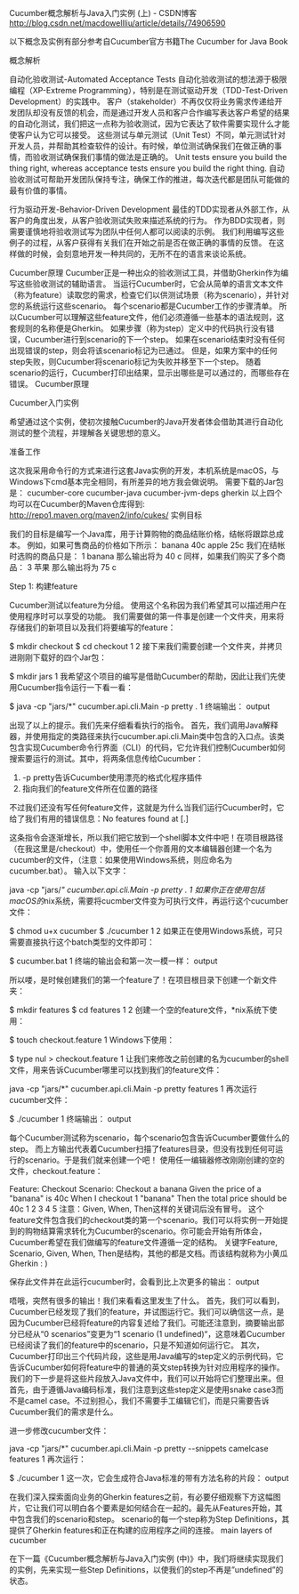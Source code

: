 Cucumber概念解析与Java入门实例 (上) - CSDN博客 http://blog.csdn.net/macdowellliu/article/details/74906590

以下概念及实例有部分参考自Cucumber官方书籍The Cucumber for Java Book

概念解析

自动化验收测试-Automated Acceptance Tests 
自动化验收测试的想法源于极限编程（XP-Extreme Programming），特别是在测试驱动开发（TDD-Test-Driven Development）的实践中。 
客户（stakeholder）不再仅仅将业务需求传递给开发团队却没有反馈的机会，而是通过开发人员和客户合作编写表达客户希望的结果的自动化测试，我们把这一点称为验收测试，因为它表达了软件需要实现什么才能使客户认为它可以接受。 
这些测试与单元测试（Unit Test）不同，单元测试针对开发人员，并帮助其检查软件的设计。有时候，单位测试确保我们在做正确的事情，而验收测试确保我们事情的做法是正确的。 
Unit tests ensure you build the thing right, whereas acceptance tests ensure you build the right thing. 
自动验收测试可帮助开发团队保持专注，确保工作的推进，每次迭代都是团队可能做的最有价值的事情。

行为驱动开发-Behavior-Driven Development 
最佳的TDD实现者从外部工作，从客户的角度出发，从客户验收测试失败来描述系统的行为。 作为BDD实现者，则需要谨慎地将验收测试写为团队中任何人都可以阅读的示例。 我们利用编写这些例子的过程，从客户获得有关我们在开始之前是否在做正确的事情的反馈。 在这样做的时候，会刻意地开发一种共同的，无所不在的语言来谈论系统。

Cucumber原理 
Cucumber正是一种出众的验收测试工具，并借助Gherkin作为编写这些验收测试的辅助语言。 
当运行Cucumber时，它会从简单的语言文本文件（称为feature）读取您的需求，检查它们以供测试场景（称为scenario），并针对您的系统运行这些scenario。 每个scenario都是Cucumber工作的步骤清单。 
所以Cucumber可以理解这些feature文件，他们必须遵循一些基本的语法规则，这套规则的名称便是Gherkin。 
如果步骤（称为step）定义中的代码执行没有错误，Cucumber进行到scenario的下一个step。 如果在scenario结束时没有任何出现错误的step，则会将该scenario标记为已通过。 但是，如果方案中的任何step失败，则Cucumber将scenario标记为失败并移至下一个step。 随着scenario的运行，Cucumber打印出结果，显示出哪些是可以通过的，而哪些存在错误。 
Cucumber原理

Cucumber入门实例

希望通过这个实例，使初次接触Cucumber的Java开发者体会借助其进行自动化测试的整个流程，并理解各关键思想的意义。

准备工作

这次我采用命令行的方式来进行这套Java实例的开发，本机系统是macOS，与Windows下cmd基本完全相同，有所差异的地方我会做说明。
需要下载的Jar包是： 
cucumber-core
cucumber-java
cucumber-jvm-deps
gherkin 
以上四个均可以在Cucumber的Maven仓库得到: http://repo1.maven.org/maven2/info/cukes/
实例目标

我们的目标是编写一个Java库，用于计算购物的商品结账价格，结帐将跟踪总成本。 
例如，如果可售商品的价格如下所示： 
banana 40c 
apple 25c 
我们在结帐时选购的商品只是： 
1 banana 
那么输出将为 
40 c 
同样，如果我们购买了多个商品： 
3 苹果 
那么输出将为 
75 c

Step 1: 构建feature

Cucumber测试以feature为分组。 使用这个名称因为我们希望其可以描述用户在使用程序时可以享受的功能。 
我们需要做的第一件事是创建一个文件夹，用来将存储我们的新项目以及我们将要编写的feature：

$ mkdir checkout
$ cd checkout
1
2
接下来我们需要创建一个文件夹，并拷贝进刚刚下载好的四个Jar包：

$ mkdir jars
1
我希望这个项目的编写是借助Cucumber的帮助，因此让我们先使用Cucumber指令运行一下看一看：

$ java -cp "jars/*" cucumber.api.cli.Main -p pretty .
1
终端输出： 
output

出现了以上的提示。我们先来仔细看看执行的指令。 
首先，我们调用Java解释器，并使用指定的类路径来执行cucumber.api.cli.Main类中包含的入口点。该类包含实现Cucumber命令行界面（CLI）的代码，它允许我们控制Cucumber如何搜索要运行的测试。其中，将两条信息传给Cucumber： 
1. -p pretty告诉Cucumber使用漂亮的格式化程序插件 
2. 指向我们的feature文件所在位置的路径

不过我们还没有写任何feature文件，这就是为什么当我们运行Cucumber时，它给了我们有用的错误信息：No features found at [.]

这条指令会逐渐增长，所以我们把它放到一个shell脚本文件中吧！在项目根路径（在我这里是/checkout）中，使用任一个你善用的文本编辑器创建一个名为cucumber的文件，（注意：如果使用Windows系统，则应命名为cucumber.bat）。 
输入以下文字：

java -cp "jars/*" cucumber.api.cli.Main -p pretty .
1
如果你正在使用包括macOS的*nix系统，需要将cucmber文件变为可执行文件，再运行这个cucumber文件：

$ chmod u+x cucumber
$ ./cucumber
1
2
如果正在使用Windows系统，可只需要直接执行这个batch类型的文件即可：

$ cucumber.bat
1
终端的输出会和第一次一模一样： 
output

所以喽，是时候创建我们的第一个feature了！在项目根目录下创建一个新文件夹：

$ mkdir features
$ cd features
1
2
创建一个空的feature文件，*nix系统下使用：

$ touch checkout.feature
1
Windows下使用：

$ type nul > checkout.feature
1
让我们来修改之前创建的名为cucumber的shell文件，用来告诉Cucumber哪里可以找到我们的feature文件：

java -cp "jars/*" cucumber.api.cli.Main -p pretty features
1
再次运行cucumber文件：

$ ./cucumber
1
终端输出： 
output

每个Cucumber测试称为scenario，每个scenario包含告诉Cucumber要做什么的step。 而上方输出代表着Cucumber扫描了features目录，但没有找到任何可运行的scenario。于是我们就来创建一个吧！ 
使用任一编辑器修改刚刚创建的空的文件，checkout.feature：

Feature: Checkout
  Scenario: Checkout a banana
     Given the price of a "banana" is 40c
     When I checkout 1 "banana"
     Then the total price should be 40c
1
2
3
4
5
注意：Given, When, Then这样的关键词后没有冒号。 
这个feature文件包含我们的checkout类的第一个scenario。我们可以将实例一开始提到的购物结算需求转化为Cucumber的scenario。你可能会开始有所体会，Cucumber希望在我们做编写的feature文件遵循一定的结构。 关键字Feature, Scenario, Given, When, Then是结构，其他的都是文档。而该结构就称为小黄瓜Gherkin : )

保存此文件并在此运行cucumber时，会看到比上次更多的输出： 
output

唔哦，突然有很多的输出！我们来看看这里发生了什么。 
首先，我们可以看到，Cucumber已经发现了我们的feature，并试图运行它。我们可以确信这一点，是因为Cucumber已经将feature的内容复述给了我们。可能还注意到，摘要输出部分已经从“0 scenarios”变更为“1 scenario (1 undefined)“，这意味着Cucumber已经阅读了我们的feature中的scenario，只是不知道如何运行它。 
其次，Cucumber打印出三个代码片段，这些是用Java编写的step定义的示例代码，它告诉Cucumber如何将feature中的普通的英文step转换为针对应用程序的操作。我们的下一步是将这些片段放入Java文件中，我们可以开始将它们整理出来。但首先，由于遵循Java编码标准，我们注意到这些step定义是使用snake case3而不是camel case。不过别担心，我们不需要手工编辑它们，而是只需要告诉Cucumber我们的需求是什么。

进一步修改cucumber文件：

java -cp "jars/*" cucumber.api.cli.Main -p pretty --snippets camelcase features
1
再次运行：

$ ./cucumber
1
这一次，它会生成符合Java标准的带有方法名称的片段： 
output

在我们深入探索面向业务的Gherkin features之前，有必要仔细观察下方这幅图片，它让我们可以明白各个要素是如何结合在一起的。最先从Features开始，其中包含我们的scenario和step。 scenario的每一个step称为Step Definitions，其提供了Gherkin features和正在构建的应用程序之间的连接。 
main layers of cucumber

在下一篇《Cucumber概念解析与Java入门实例 (中)》中，我们将继续实现我们的实例，先来实现一些Step Definitions，以使我们的step不再是”undefined”的状态。
